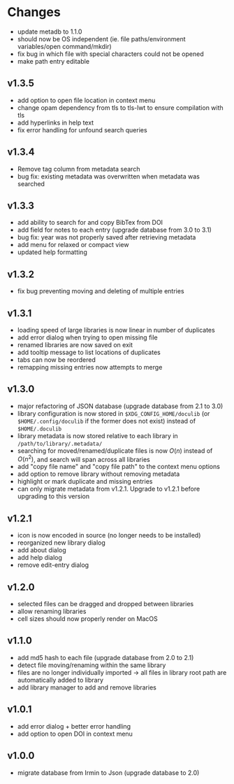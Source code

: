 # Changes
* update metadb to 1.1.0
* should now be OS independent (ie. file paths/environment variables/open command/mkdir)
* fix bug in which file with special characters could not be opened
* make path entry editable

## v1.3.5
* add option to open file location in context menu
* change opam dependency from tls to tls-lwt to ensure compilation with tls
* add hyperlinks in help text
* fix error handling for unfound search queries

## v1.3.4
* Remove tag column from metadata search
* bug fix: existing metadata was overwritten when metadata was searched

## v1.3.3
* add ability to search for and copy BibTex from DOI
* add field for notes to each entry (upgrade database from 3.0 to 3.1)
* bug fix: year was not properly saved after retrieving metadata
* add menu for relaxed or compact view
* updated help formatting

## v1.3.2
* fix bug preventing moving and deleting of multiple entries

## v1.3.1
* loading speed of large libraries is now linear in number of duplicates
* add error dialog when trying to open missing file
* renamed libraries are now saved on exit
* add tooltip message to list locations of duplicates
* tabs can now be reordered
* remapping missing entries now attempts to merge

## v1.3.0
* major refactoring of JSON database (upgrade database from 2.1 to 3.0)
* library configuration is now stored in `$XDG_CONFIG_HOME/doculib` (or `$HOME/.config/doculib` if the former does not exist) instead of `$HOME/.doculib`
* library metadata is now stored relative to each library in `/path/to/library/.metadata/`
* searching for moved/renamed/duplicate files is now $O(n)$ instead of $O(n^2)$, and search will span across all libraries
* add "copy file name" and "copy file path" to the context menu options
* add option to remove library without removing metadata
* highlight or mark duplicate and missing entries
* can only migrate metadata from v1.2.1. Upgrade to v1.2.1 before upgrading to this version

## v1.2.1
* icon is now encoded in source (no longer needs to be installed)
* reorganized new library dialog
* add about dialog
* add help dialog
* remove edit-entry dialog

## v1.2.0
* selected files can be dragged and dropped between libraries
* allow renaming libraries
* cell sizes should now properly render on MacOS

## v1.1.0
* add md5 hash to each file (upgrade database from 2.0 to 2.1)
* detect file moving/renaming within the same library
* files are no longer individually imported -> all files in library root path are automatically added to library
* add library manager to add and remove libraries

## v1.0.1
* add error dialog + better error handling
* add option to open DOI in context menu

## v1.0.0
* migrate database from Irmin to Json (upgrade database to 2.0)
